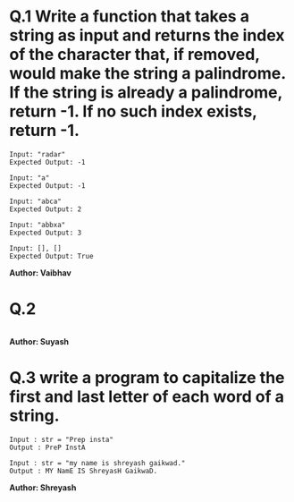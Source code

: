 # Q.1 Write a function that takes a string as input and returns the index of the character that, if removed, would make the string a palindrome. If the string is already a palindrome, return -1. If no such index exists, return -1.
```
Input: "radar"
Expected Output: -1

Input: "a"
Expected Output: -1

Input: "abca"
Expected Output: 2

Input: "abbxa"
Expected Output: 3

Input: [], []
Expected Output: True
```
**Author: Vaibhav**

# Q.2 

```

```
**Author: Suyash**

# Q.3 write a program to capitalize the first and last letter of each word of a string.
```
Input : str = "Prep insta"
Output : PreP InstA

Input : str = "my name is shreyash gaikwad."
Output : MY NamE IS ShreyasH GaikwaD.
```
**Author: Shreyash**

